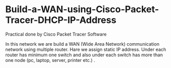 # Build-a-WAN-using-Cisco-Packet-Tracer-DHCP-IP-Address
Practical done by Cisco Packet Tracer Software

In this network we are build a WAN (Wide Area Network) communication network using multiple 
router. Hare we assign static IP address. Under each router has minimum one switch and also under 
each switch has more than one node (pc, laptop, server, printer etc.) . 

